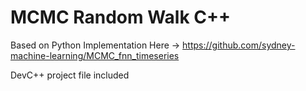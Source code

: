 # MCMC Random Walk C++

Based on Python Implementation Here -> https://github.com/sydney-machine-learning/MCMC_fnn_timeseries

DevC++ project file included

